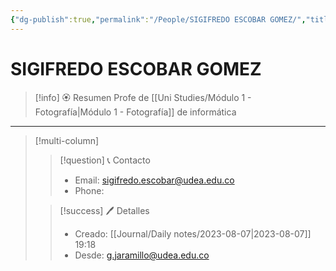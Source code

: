 ```yaml
---
{"dg-publish":true,"permalink":"/People/SIGIFREDO ESCOBAR GOMEZ/","title":"SIGIFREDO ESCOBAR GOMEZ","tags":["Person"],"noteIcon":"","created":"2023-03-29T15:07:53.609-05:00","updated":"2023-08-07T19:32:11.958-05:00"}
---
```



# SIGIFREDO ESCOBAR GOMEZ

> [!info] 🏵️ Resumen
> Profe de [[Uni Studies/Módulo 1 - Fotografía\|Módulo 1 - Fotografía]] de informática

---- 
> [!multi-column]
> 
> > [!question] 📞 Contacto
> > - Email: sigifredo.escobar@udea.edu.co 
> > - Phone:  
> 
> > [!success] 🖊️ Detalles
> > - Creado: [[Journal/Daily notes/2023-08-07\|2023-08-07]] 19:18
> > - Desde: g.jaramillo@udea.edu.co  
